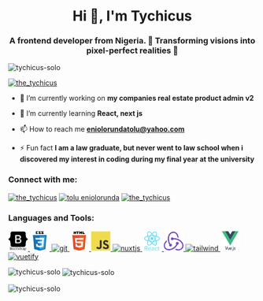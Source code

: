 <h1 align="center">Hi 👋, I'm Tychicus</h1>
<h3 align="center">A frontend developer from Nigeria. 🚀 Transforming visions into pixel-perfect realities 🎯</h3>

<p align="left"> <img src="https://komarev.com/ghpvc/?username=tychicus-solo&label=Profile%20views&color=0e75b6&style=flat" alt="tychicus-solo" /> </p>

<p align="left"> <a href="https://twitter.com/the_tychicus" target="blank"><img src="https://img.shields.io/twitter/follow/the_tychicus?logo=twitter&style=for-the-badge" alt="the_tychicus" /></a> </p>

- 🔭 I’m currently working on **my companies real estate product admin v2**

- 🌱 I’m currently learning **React, next js**

- 📫 How to reach me **eniolorundatolu@yahoo.com**

- ⚡ Fun fact **I am a law graduate, but never went to law school when i discovered my interest in coding during my final year at the university**

<h3 align="left">Connect with me:</h3>
<p align="left">
<a href="https://twitter.com/the_tychicus" target="blank"><img align="center" src="https://raw.githubusercontent.com/rahuldkjain/github-profile-readme-generator/master/src/images/icons/Social/twitter.svg" alt="the_tychicus" height="30" width="40" /></a>
<a href="https://linkedin.com/in/tolu eniolorunda" target="blank"><img align="center" src="https://raw.githubusercontent.com/rahuldkjain/github-profile-readme-generator/master/src/images/icons/Social/linked-in-alt.svg" alt="tolu eniolorunda" height="30" width="40" /></a>
<a href="https://instagram.com/the_tychicus" target="blank"><img align="center" src="https://raw.githubusercontent.com/rahuldkjain/github-profile-readme-generator/master/src/images/icons/Social/instagram.svg" alt="the_tychicus" height="30" width="40" /></a>
</p>

<h3 align="left">Languages and Tools:</h3>
<p align="left"> <a href="https://getbootstrap.com" target="_blank" rel="noreferrer"> <img src="https://raw.githubusercontent.com/devicons/devicon/master/icons/bootstrap/bootstrap-plain-wordmark.svg" alt="bootstrap" width="40" height="40"/> </a> <a href="https://www.w3schools.com/css/" target="_blank" rel="noreferrer"> <img src="https://raw.githubusercontent.com/devicons/devicon/master/icons/css3/css3-original-wordmark.svg" alt="css3" width="40" height="40"/> </a> <a href="https://git-scm.com/" target="_blank" rel="noreferrer"> <img src="https://www.vectorlogo.zone/logos/git-scm/git-scm-icon.svg" alt="git" width="40" height="40"/> </a> <a href="https://www.w3.org/html/" target="_blank" rel="noreferrer"> <img src="https://raw.githubusercontent.com/devicons/devicon/master/icons/html5/html5-original-wordmark.svg" alt="html5" width="40" height="40"/> </a> <a href="https://developer.mozilla.org/en-US/docs/Web/JavaScript" target="_blank" rel="noreferrer"> <img src="https://raw.githubusercontent.com/devicons/devicon/master/icons/javascript/javascript-original.svg" alt="javascript" width="40" height="40"/> </a> <a href="https://nuxtjs.org/" target="_blank" rel="noreferrer"> <img src="https://www.vectorlogo.zone/logos/nuxtjs/nuxtjs-icon.svg" alt="nuxtjs" width="40" height="40"/> </a> <a href="https://reactjs.org/" target="_blank" rel="noreferrer"> <img src="https://raw.githubusercontent.com/devicons/devicon/master/icons/react/react-original-wordmark.svg" alt="react" width="40" height="40"/> </a> <a href="https://redux.js.org" target="_blank" rel="noreferrer"> <img src="https://raw.githubusercontent.com/devicons/devicon/master/icons/redux/redux-original.svg" alt="redux" width="40" height="40"/> </a> <a href="https://tailwindcss.com/" target="_blank" rel="noreferrer"> <img src="https://www.vectorlogo.zone/logos/tailwindcss/tailwindcss-icon.svg" alt="tailwind" width="40" height="40"/> </a> <a href="https://vuejs.org/" target="_blank" rel="noreferrer"> <img src="https://raw.githubusercontent.com/devicons/devicon/master/icons/vuejs/vuejs-original-wordmark.svg" alt="vuejs" width="40" height="40"/> </a> <a href="https://vuetifyjs.com/en/" target="_blank" rel="noreferrer"> <img src="https://bestofjs.org/logos/vuetify.svg" alt="vuetify" width="40" height="40"/> </a> </p>

<p><img align="left" src="https://github-readme-stats.vercel.app/api/top-langs?username=tychicus-solo&show_icons=true&locale=en&layout=compact" alt="tychicus-solo" /></p>

<p>&nbsp;<img align="center" src="https://github-readme-stats.vercel.app/api?username=tychicus-solo&show_icons=true&locale=en" alt="tychicus-solo" /></p>

<p><img align="center" src="https://github-readme-streak-stats.herokuapp.com/?user=tychicus-solo&" alt="tychicus-solo" /></p>
